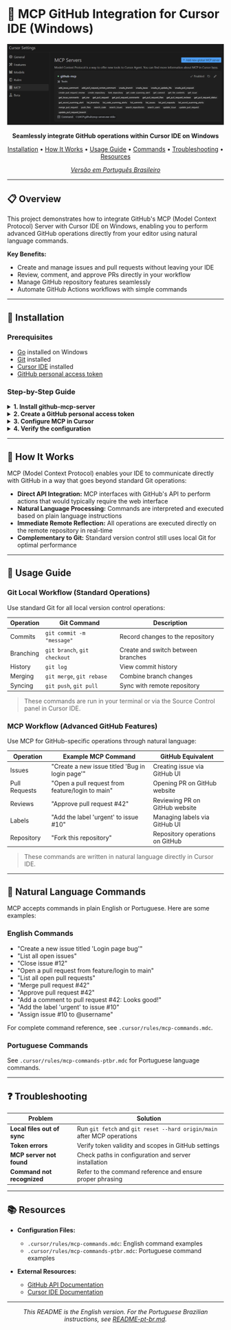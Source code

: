 # 🚀 MCP GitHub Integration for Cursor IDE (Windows)

<div align="center">
  
![MCP GitHub Integration](images/mcp-cursor-demo.png)

**Seamlessly integrate GitHub operations within Cursor IDE on Windows**

[Installation](#-installation) • 
[How It Works](#-how-it-works) • 
[Usage Guide](#-usage-guide) • 
[Commands](#-natural-language-commands) • 
[Troubleshooting](#-troubleshooting) • 
[Resources](#-resources)

*[Versão em Português Brasileiro](README-pt-br.md)*

</div>

---

## 📋 Overview

This project demonstrates how to integrate GitHub's MCP (Model Context Protocol) Server with Cursor IDE on Windows, enabling you to perform advanced GitHub operations directly from your editor using natural language commands.

**Key Benefits:**
- Create and manage issues and pull requests without leaving your IDE
- Review, comment, and approve PRs directly in your workflow
- Manage GitHub repository features seamlessly
- Automate GitHub Actions workflows with simple commands

---

## 🔧 Installation

### Prerequisites

- [Go](https://go.dev/dl/) installed on Windows
- [Git](https://git-scm.com/download/win) installed
- [Cursor IDE](https://cursor.sh/) installed
- [GitHub personal access token](https://github.com/settings/tokens)

### Step-by-Step Guide

<details>
<summary><b>1. Install github-mcp-server</b></summary>

Create a file named `install_mcp_server.bat` with the following content:

```batch
@echo off
set REPO_URL=https://github.com/github/github-mcp-server.git
echo Creating install directory...
mkdir C:\MCP\github
cd C:\MCP\github

echo Cloning GitHub repository...
git clone %REPO_URL%
if errorlevel 1 (
    echo Error cloning repository.
    exit /b 1
)

cd github-mcp-server
echo.
echo Building MCP Server...
go build -o mcp-server.exe ./cmd/github-mcp-server
if errorlevel 1 (
    echo Error building MCP Server.
    exit /b 1
)

echo.
echo Copying executable to final directory...
copy mcp-server.exe C:\MCP\github\
if errorlevel 1 (
    echo Error copying executable.
    exit /b 1
)

echo.
echo Running MCP Server help...
C:\MCP\github\mcp-server.exe --help
if errorlevel 1 (
    echo Error running MCP Server.
    exit /b 1
)

echo.
echo Installation completed successfully!
echo The executable was installed at C:\MCP\github\mcp-server.exe
```

Run this script as administrator in Command Prompt.
</details>

<details>
<summary><b>2. Create a GitHub personal access token</b></summary>

1. Go to https://github.com/settings/tokens
2. Click "Generate new token" (Classic)
3. Name the token (e.g., "Cursor MCP Integration")
4. Select the required scopes (at least "repo" and "read:user")
5. Generate and copy the token for later use
</details>

<details>
<summary><b>3. Configure MCP in Cursor</b></summary>

1. Locate the global Cursor config folder:
   - Windows: `C:\Users\[YourUser]\.cursor`
2. Create a file named `mcp.json` in this folder (if it doesn't exist)
3. Add the following configuration:

```json
{
  "mcpServers": {
    "github-mcp": {
      "command": "C:\\MCP\\github\\mcp-server.exe",
      "args": ["stdio"],
      "env": {
        "GITHUB_PERSONAL_ACCESS_TOKEN": "your_token_here"
      }
    }
  }
}
```

4. Replace `your_token_here` with your generated GitHub token
5. Save the file and restart Cursor

> **Note:** This global config makes the MCP server available in all projects. Alternatively, you can create a project-specific config by placing `mcp.json` in the `.cursor` folder inside your project directory.
</details>

<details>
<summary><b>4. Verify the configuration</b></summary>

1. In Cursor, you should see a confirmation message that MCP is configured
2. In Cursor settings (Settings > MCP), the GitHub server should appear in the available tools list
</details>

---

## 🔄 How It Works

MCP (Model Context Protocol) enables your IDE to communicate directly with GitHub in a way that goes beyond standard Git operations:

- **Direct API Integration:** MCP interfaces with GitHub's API to perform actions that would typically require the web interface
- **Natural Language Processing:** Commands are interpreted and executed based on plain language instructions
- **Immediate Remote Reflection:** All operations are executed directly on the remote repository in real-time
- **Complementary to Git:** Standard version control still uses local Git for optimal performance

---

## 📘 Usage Guide

### Git Local Workflow (Standard Operations)

Use standard Git for all local version control operations:

| Operation | Git Command | Description |
|-----------|------------|-------------|
| Commits | `git commit -m "message"` | Record changes to the repository |
| Branching | `git branch`, `git checkout` | Create and switch between branches |
| History | `git log` | View commit history |
| Merging | `git merge`, `git rebase` | Combine branch changes |
| Syncing | `git push`, `git pull` | Sync with remote repository |

> These commands are run in your terminal or via the Source Control panel in Cursor IDE.

### MCP Workflow (Advanced GitHub Features)

Use MCP for GitHub-specific operations through natural language:

| Operation | Example MCP Command | GitHub Equivalent |
|-----------|---------------------|-------------------|
| Issues | "Create a new issue titled 'Bug in login page'" | Creating issue via GitHub UI |
| Pull Requests | "Open a pull request from feature/login to main" | Opening PR on GitHub website |
| Reviews | "Approve pull request #42" | Reviewing PR on GitHub website |
| Labels | "Add the label 'urgent' to issue #10" | Managing labels via GitHub UI |
| Repository | "Fork this repository" | Repository operations on GitHub |

> These commands are written in natural language directly in Cursor IDE.

---

## 💬 Natural Language Commands

MCP accepts commands in plain English or Portuguese. Here are some examples:

### English Commands

- "Create a new issue titled 'Login page bug'"
- "List all open issues"
- "Close issue #12"
- "Open a pull request from feature/login to main"
- "List all open pull requests"
- "Merge pull request #42"
- "Approve pull request #42"
- "Add a comment to pull request #42: Looks good!"
- "Add the label 'urgent' to issue #10"
- "Assign issue #10 to @username"

For complete command reference, see `.cursor/rules/mcp-commands.mdc`.

### Portuguese Commands

See `.cursor/rules/mcp-commands-ptbr.mdc` for Portuguese language commands.

---

## ❓ Troubleshooting

| Problem | Solution |
|---------|----------|
| **Local files out of sync** | Run `git fetch` and `git reset --hard origin/main` after MCP operations |
| **Token errors** | Verify token validity and scopes in GitHub settings |
| **MCP server not found** | Check paths in configuration and server installation |
| **Command not recognized** | Refer to the command reference and ensure proper phrasing |

---

## 📚 Resources

- **Configuration Files:**
  - `.cursor/rules/mcp-commands.mdc`: English command examples
  - `.cursor/rules/mcp-commands-ptbr.mdc`: Portuguese command examples

- **External Resources:**
  - [GitHub API Documentation](https://docs.github.com/en/rest)
  - [Cursor IDE Documentation](https://cursor.sh/docs)

---

<div align="center">
  
*This README is the English version. For the Portuguese Brazilian instructions, see [README-pt-br.md](README-pt-br.md).*

</div>
